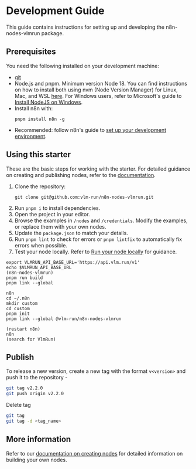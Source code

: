 # Development Guide

This guide contains instructions for setting up and developing the n8n-nodes-vlmrun package.

## Prerequisites

You need the following installed on your development machine:

- [git](https://git-scm.com/downloads)
- Node.js and pnpm. Minimum version Node 18. You can find instructions on how to install both using nvm (Node Version Manager) for Linux, Mac, and WSL [here](https://github.com/nvm-sh/nvm). For Windows users, refer to Microsoft's guide to [Install NodeJS on Windows](https://docs.microsoft.com/en-us/windows/dev-environment/javascript/nodejs-on-windows).
- Install n8n with:
  ```
  pnpm install n8n -g
  ```
- Recommended: follow n8n's guide to [set up your development environment](https://docs.n8n.io/integrations/creating-nodes/build/node-development-environment/).

## Using this starter

These are the basic steps for working with the starter. For detailed guidance on creating and publishing nodes, refer to the [documentation](https://docs.n8n.io/integrations/creating-nodes/).

1. Clone the repository:
   ```
   git clone git@github.com:vlm-run/n8n-nodes-vlmrun.git
   ```
2. Run `pnpm i` to install dependencies.
3. Open the project in your editor.
4. Browse the examples in `/nodes` and `/credentials`. Modify the examples, or replace them with your own nodes.
5. Update the `package.json` to match your details.
6. Run `pnpm lint` to check for errors or `pnpm lintfix` to automatically fix errors when possible.
7. Test your node locally. Refer to [Run your node locally](https://docs.n8n.io/integrations/creating-nodes/test/run-node-locally/) for guidance.

```
export VLMRUN_API_BASE_URL='https://api.vlm.run/v1'
echo $VLMRUN_API_BASE_URL
(n8n-nodes-vlmrun)
pnpm run build
pnpm link --global

n8n
cd ~/.n8n
mkdir custom
cd custom
pnpm init
pnpm link --global @vlm-run/n8n-nodes-vlmrun

(restart n8n)
n8n
(search for VlmRun)
```

## Publish

To release a new version, create a new tag with the format `v<version>` and push it to the repository -

```sh
git tag v2.2.0
git push origin v2.2.0
```

Delete tag

```sh
git tag
git tag -d <tag_name>
```

## More information

Refer to our [documentation on creating nodes](https://docs.n8n.io/integrations/creating-nodes/) for detailed information on building your own nodes.
